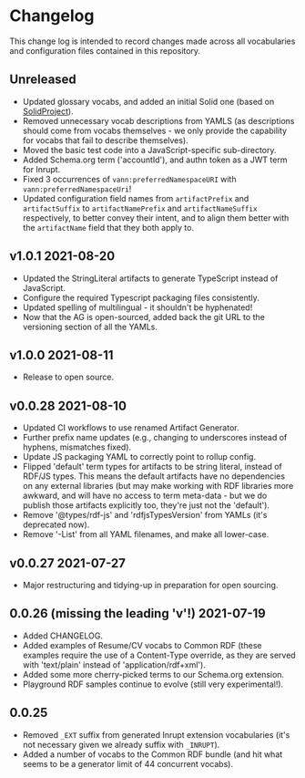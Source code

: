# Changelog

This change log is intended to record changes made across all vocabularies and
configuration files contained in this repository.

## Unreleased

- Updated glossary vocabs, and added an initial Solid one (based on
  [SolidProject](https://docs.inrupt.com/developer-tools/javascript/client-libraries/reference/glossary/)).
- Removed unnecessary vocab descriptions from YAMLS (as descriptions should
  come from vocabs themselves - we only provide the capability for vocabs that
  fail to describe themselves).
- Moved the basic test code into a JavaScript-specific sub-directory.
- Added Schema.org term ('accountId'), and authn token as a JWT term for Inrupt.
- Fixed 3 occurrences of `vann:preferredNamespaceURI` with `vann:preferredNamespaceUri`!
- Updated configuration field names from `artifactPrefix` and `artifactSuffix`
  to `artifactNamePrefix` and `artifactNameSuffix` respectively, to better
  convey their intent, and to align them better with the `artifactName` field
  that they both apply to.


## v1.0.1 2021-08-20

- Updated the StringLiteral artifacts to generate TypeScript instead of
  JavaScript.
- Configure the required Typescript packaging files consistently.
- Updated spelling of multilingual - it shouldn't be hyphenated!
- Now that the AG is open-sourced, added back the git URL to the versioning
  section of all the YAMLs.

## v1.0.0 2021-08-11

- Release to open source.

## v0.0.28 2021-08-10

- Updated CI workflows to use renamed Artifact Generator.
- Further prefix name updates (e.g., changing to underscores instead of
  hyphens, mismatches fixed).
- Update JS packaging YAML to correctly point to rollup config.
- Flipped 'default' term types for artifacts to be string literal, instead
  of RDF/JS types. This means the default artifacts have no dependencies on
  any external libraries (but may make working with RDF libraries more
  awkward, and will have no access to term meta-data - but we do publish
  those artifacts explicitly too, they're just not the 'default').
- Remove '@types/rdf-js' and 'rdfjsTypesVersion' from YAMLs (it's
  deprecated now).
- Remove '-List' from all YAML filenames, and make all lower-case.

## v0.0.27 2021-07-27

- Major restructuring and tidying-up in preparation for open sourcing.

## 0.0.26 (missing the leading 'v'!) 2021-07-19

- Added CHANGELOG.
- Added examples of Resume/CV vocabs to Common RDF (these examples require the
  use of a Content-Type override, as they are served with 'text/plain' instead
  of 'application/rdf+xml').
- Added some more cherry-picked terms to our Schema.org extension.
- Playground RDF samples continue to evolve (still very experimental!).

## 0.0.25

- Removed `_EXT` suffix from generated Inrupt extension vocabularies (it's not
  necessary given we already suffix with `_INRUPT`).
- Added a number of vocabs to the Common RDF bundle (and hit what seems to be a
  generator limit of 44 concurrent vocabs).
